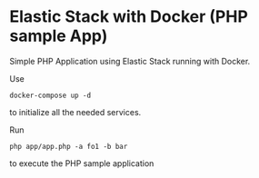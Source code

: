 # Elastic Stack with Docker (PHP sample App)

Simple PHP Application using Elastic Stack running with Docker.

Use

``docker-compose up -d ``

to initialize all the needed services.

Run

``php app/app.php -a fo1 -b bar``

to execute the PHP sample application

